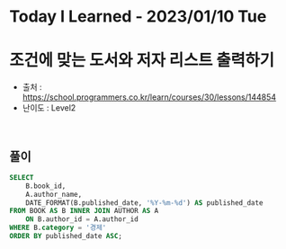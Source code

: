 # Today I Learned - 2023/01/10 Tue

# 조건에 맞는 도서와 저자 리스트 출력하기
- 출처 : https://school.programmers.co.kr/learn/courses/30/lessons/144854
- 난이도 : Level2
<br>

## 풀이
```sql
SELECT
    B.book_id,
    A.author_name,
    DATE_FORMAT(B.published_date, '%Y-%m-%d') AS published_date 
FROM BOOK AS B INNER JOIN AUTHOR AS A
    ON B.author_id = A.author_id
WHERE B.category = '경제'
ORDER BY published_date ASC;
```
